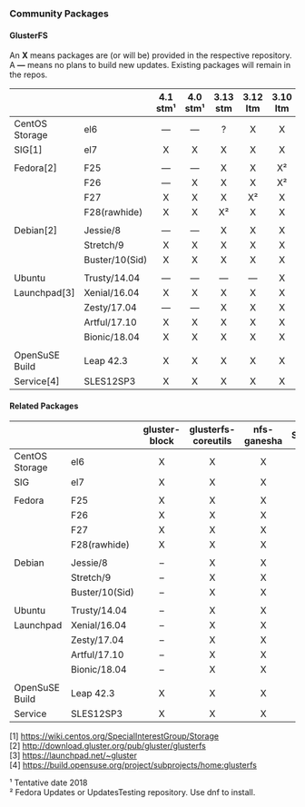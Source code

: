 ### Community Packages

#### GlusterFS

An **X** means packages are (or will be) provided in the respective repository.  
A **—** means no plans to build new updates. Existing packages will remain in the repos.  

|              |              |  4.1 stm¹ |  4.0 stm¹ | 3.13 stm  | 3.12 ltm  | 3.10 ltm  |
|--------------|--------------|:---------:|:---------:|:---------:|:---------:|:---------:|
|CentOS Storage|el6           |     —     |     —     |     ?     |     X     |     X     |
|SIG[1]        |el7           |     X     |     X     |     X     |     X     |     X     |
|              |              |           |           |           |           |           |
|Fedora[2]     |F25           |     —     |     —     |     X     |     X     |     X²    |
|              |F26           |     —     |     X     |     X     |     X     |     X²    |
|              |F27           |     X     |     X     |     X     |     X²    |     X     |
|              |F28(rawhide)  |     X     |     X     |     X²     |    X     |     X     |
|              |              |           |           |           |           |           |
|Debian[2]     |Jessie/8      |     —     |     —     |     X     |     X     |     X     |
|              |Stretch/9     |     X     |     X     |     X     |     X     |     X     |
|              |Buster/10(Sid)|     X     |     X     |     X     |     X     |     X     |
|              |              |           |           |           |           |           |
|Ubuntu        |Trusty/14.04  |     —     |     —     |     —     |     —     |     X     |
|Launchpad[3]  |Xenial/16.04  |     X     |     X     |     X     |     X     |     X     |
|              |Zesty/17.04   |     —     |     —     |     X     |     X     |     X     |
|              |Artful/17.10  |     X     |     X     |     X     |     X     |     X     |
|              |Bionic/18.04  |     X     |     X     |     X     |     X     |     X     |
|              |              |           |           |           |           |           |
|OpenSuSE Build|Leap 42.3     |     X     |     X     |     X     |     X     |     X     |
|Service[4]    |SLES12SP3     |     X     |     X     |     X     |     X     |     X     |

#### Related Packages

|              |              | gluster-block | glusterfs-coreutils | nfs-ganesha | Samba |
|--------------|--------------|:-------------:|:-------------------:|:-----------:|:-----:|
|CentOS Storage|el6           |       X       |         X           |      X      |   ?   |
|SIG           |el7           |       X       |         X           |      X      |   ?   |
|              |              |               |                     |             |       |
| Fedora       |F25           |       X       |         X           |      X      |   ?   |
|              |F26           |       X       |         X           |      X      |   ?   |
|              |F27           |       X       |         X           |      X      |   ?   |
|              |F28(rawhide)  |       X       |         X           |      X      |   ?   |
|              |              |               |                     |             |       |
|Debian        |Jessie/8      |       –       |         X           |      X      |   ?   |
|              |Stretch/9     |       –       |         X           |      X      |   ?   |
|              |Buster/10(Sid)|       –       |         X           |      X      |   ?   |
|              |              |               |                     |             |       |
|Ubuntu        |Trusty/14.04  |       –       |         X           |      X      |   ?   |
|Launchpad     |Xenial/16.04  |       –       |         X           |      X      |   ?   |
|              |Zesty/17.04   |       –       |         X           |      X      |   ?   |
|              |Artful/17.10  |       –       |         X           |      X      |   ?   |
|              |Bionic/18.04  |       –       |         X           |      X      |   ?   |
|              |              |               |                     |             |       |
|OpenSuSE Build|Leap 42.3     |     X         |         X           |      X      |   ?   |
|Service       |SLES12SP3     |     X         |         X           |      X      |   ?   |


[1] <https://wiki.centos.org/SpecialInterestGroup/Storage>  
[2] <http://download.gluster.org/pub/gluster/glusterfs>  
[3] <https://launchpad.net/~gluster>  
[4] <https://build.opensuse.org/project/subprojects/home:glusterfs>  

¹ Tentative date 2018  
² Fedora Updates or UpdatesTesting repository. Use dnf to install.  
